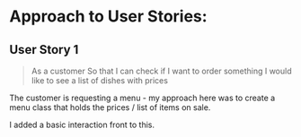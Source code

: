 # Approach to User Stories:
## User Story 1

> As a customer
> So that I can check if I want to order something
> I would like to see a list of dishes with prices

The customer is requesting a menu - my approach here was to create a menu class that holds the prices / list of items on sale.

I added a basic interaction front to this.
